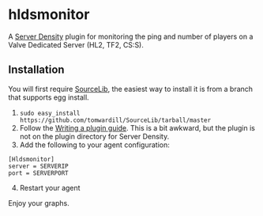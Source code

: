 hldsmonitor
===========

A [Server Density](http://www.serverdensity.com) plugin for monitoring the ping and number of players on a Valve Dedicated Server (HL2, TF2, CS:S).

Installation
------------

You will first require [SourceLib](https://github.com/frostschutz/SourceLib), the easiest way to install it is from a branch that supports egg install.

1. ```sudo easy_install https://github.com/tomwardill/SourceLib/tarball/master```
2. Follow the [Writing a plugin guide](http://support.serverdensity.com/knowledgebase/articles/76018-writing-a-plugin-linux-mac-and-freebsd). This is a bit awkward, but the plugin is not on the plugin directory for Server Density.
3. Add the following to your agent configuration:

```
[Hldsmonitor]
server = SERVERIP
port = SERVERPORT
```

4. Restart your agent

Enjoy your graphs.